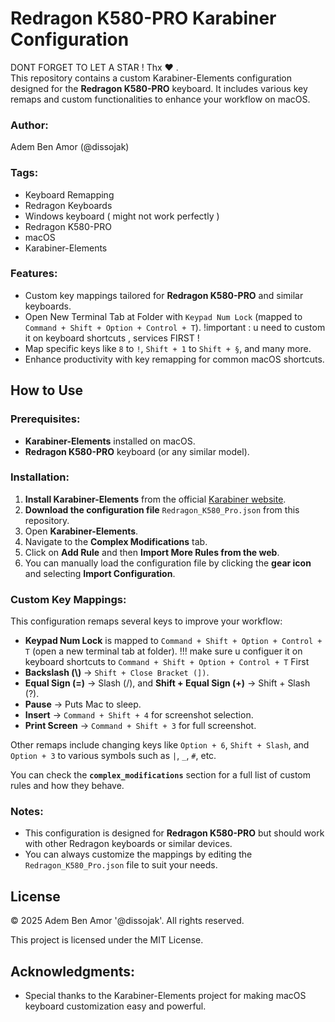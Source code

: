 # Redragon K580-PRO Karabiner Configuration

DONT FORGET TO LET A STAR ! Thx ❤️ . <br>
This repository contains a custom Karabiner-Elements configuration designed for the **Redragon K580-PRO** keyboard. It includes various key remaps and custom functionalities to enhance your workflow on macOS.

### Author: 
Adem Ben Amor (@dissojak)

### Tags: 
- Keyboard Remapping
- Redragon Keyboards
- Windows keyboard ( might not work perfectly ) 
- Redragon K580-PRO
- macOS
- Karabiner-Elements

### Features:
- Custom key mappings tailored for **Redragon K580-PRO** and similar keyboards.
- Open New Terminal Tab at Folder with `Keypad Num Lock` (mapped to `Command + Shift + Option + Control + T`). !important : u need to custom it on keyboard shortcuts , services FIRST !
- Map specific keys like `8` to `!`, `Shift + 1` to `Shift + §`, and many more.
- Enhance productivity with key remapping for common macOS shortcuts.

## How to Use

### Prerequisites:
- **Karabiner-Elements** installed on macOS.
- **Redragon K580-PRO** keyboard (or any similar model).

### Installation:
1. **Install Karabiner-Elements** from the official [Karabiner website](https://github.com/pqrs-org/Karabiner-Elements).
2. **Download the configuration file** `Redragon_K580_Pro.json` from this repository.
3. Open **Karabiner-Elements**.
4. Navigate to the **Complex Modifications** tab.
5. Click on **Add Rule** and then **Import More Rules from the web**.
6. You can manually load the configuration file by clicking the **gear icon** and selecting **Import Configuration**.

### Custom Key Mappings:
This configuration remaps several keys to improve your workflow:

- **Keypad Num Lock** is mapped to `Command + Shift + Option + Control + T` (open a new terminal tab at folder). !!! make sure u configuer it on keyboard shortcuts to `Command + Shift + Option + Control + T` First 
- **Backslash (\\)** → `Shift + Close Bracket (])`.
- **Equal Sign (=)** → Slash (/), and **Shift + Equal Sign (+)** → Shift + Slash (?).
- **Pause** → Puts Mac to sleep.
- **Insert** → `Command + Shift + 4` for screenshot selection.
- **Print Screen** → `Command + Shift + 3` for full screenshot.

Other remaps include changing keys like `Option + 6`, `Shift + Slash`, and `Option + 3` to various symbols such as `|`, `_`, `#`, etc.

You can check the **`complex_modifications`** section for a full list of custom rules and how they behave.

### Notes:
- This configuration is designed for **Redragon K580-PRO** but should work with other Redragon keyboards or similar devices.
- You can always customize the mappings by editing the `Redragon_K580_Pro.json` file to suit your needs.

## License
© 2025 Adem Ben Amor '@dissojak'. All rights reserved.

This project is licensed under the MIT License.

## Acknowledgments:
- Special thanks to the Karabiner-Elements project for making macOS keyboard customization easy and powerful.
